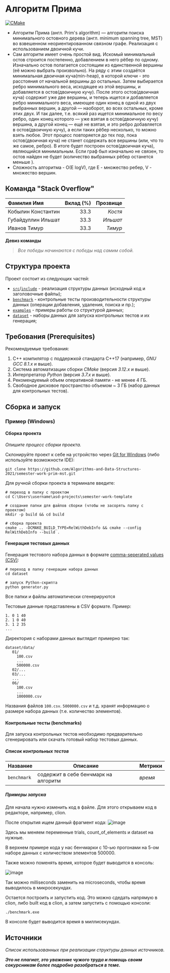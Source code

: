 # Алгоритм Прима

[![CMake](https://github.com/Algorithms-and-Data-Structures-2021/semester-work-prim-mst/actions/workflows/cmake.yml/badge.svg)](https://github.com/Algorithms-and-Data-Structures-2021/semester-work-prim-mst/actions/workflows/cmake.yml)


- Алгоритм Прима (англ. Prim's algorithm) — алгоритм поиска минимального остовного дерева (англ. minimum spanning tree, MST) во взвешенном неориентированном связном графе. Реализация с использованием двоичной кучи.
- Сам алгоритм имеет очень простой вид. Искомый минимальный остов строится постепенно, добавлением в него рёбер по одному. Изначально остов полагается состоящим из единственной вершины (её можно выбрать произвольно). На ряду с этим создаётся минимальная двоичная куча(min-heap), в которой ключи - это расстояния от начальной вершины до остальных. Затем выбирается ребро минимального веса, исходящее из этой вершины, и добавляется в остов(двоичную кучу). После этого остов(двоичная куча) содержит уже две вершины, и теперь ищется и добавляется ребро минимального веса, имеющее один конец в одной из двух выбранных вершин, а другой — наоборот, во всех остальных, кроме этих двух. И так далее, т.е. всякий раз ищется минимальное по весу ребро, один конец которого — уже взятая в остов(двоичную кучу) вершина, а другой конец — ещё не взятая, и это ребро добавляется в остов(двоичную кучу), а если таких рёбер несколько, то можно взять любое. Этот процесс повторяется до тех пор, пока остов(двоичная куча) не станет содержать все вершины (или, что то же самое,  ребро). В итоге будет построен остов(двоичная куча), являющийся минимальным. Если граф был изначально не связен, то остов найден не будет (количество выбранных рёбер останется меньше ).
- Сложность алгоритма - O(E logV), где Е - множество ребер, V - множество вершин.




## Команда "Stack Overflow"

| Фамилия Имя        | Вклад (%)   | Прозвище        |
| :---               |    ---:     |  ---:           |
| Кобылин Константин |    33.3     |  _Костя_        |
| Губайдуллин Ильшат |    33.3     |  _Ильшат_       |
| Иванов Тимур       |    33.3     |  _Тимур_        |

**Девиз команды**
> _Все победы начинаются с победы над самим собой._

## Структура проекта


 Проект состоит из следующих частей:

- [`src`](src)/[`include`](include) - реализация структуры данных (исходный код и заголовочные файлы);
- [`benchmark`](benchmark) - контрольные тесты производительности структуры данных (операции добавления, удаления,
  поиска и пр.);
- [`examples`](examples) - примеры работы со структурой данных;
- [`dataset`](dataset) - наборы данных для запуска контрольных тестов и их генерация;

## Требования (Prerequisites)

Рекомендуемые требования:

1. С++ компилятор c поддержкой стандарта C++17 (например, _GNU GCC 8.1.x_ и выше).
2. Система автоматизации сборки _CMake_ (версия _3.12.x_ и выше).
3. Интерпретатор _Python_ (версия _3.7.x_ и выше).
4. Рекомендуемый объем оперативной памяти - не менее 4 ГБ.
5. Свободное дисковое пространство объемом ~ 3 ГБ (набор данных для контрольных тестов).

## Сборка и запуск

### Пример (Windows)

#### Сборка проекта

_Опишите процесс сборки проекта._

Склонируйте проект к себе на устройство через [Git for Windows](https://gitforwindows.org/) (либо используйте
возможности IDE):

```shell
git clone https://github.com/Algorithms-and-Data-Structures-2021/semester-work-prim-mst.git
```

Для ручной сборки проекта в терминале введите:

```shell
# переход в папку с проектом
cd C:\Users\username\asd-projects\semester-work-template

# создание папки для файлов сборки (чтобы не засорять папку с проектом) 
mkdir -p build && cd build 

# сборка проекта
cmake .. -DCMAKE_BUILD_TYPE=RelWithDebInfo && cmake --config RelWithDebInfo --build . 
```

#### Генерация тестовых данных

Генерация тестового набора данных в
формате [comma-seperated values (CSV)](https://en.wikipedia.org/wiki/Comma-separated_values):

```shell
# переход в папку генерации набора данных
cd dataset

# запуск Python-скрипта
python generator.py
```
Все папки и файлы автоматически сгенерируются

Тестовые данные представлены в CSV формате.
Пример:
```shell
1. 0 1 40
2. 1 0 40
3. 1 2 35
...
```

Директория с наборами данных выглядит примерно так:

```shell
dataset/data/
   01/
     100.csv
     ...
     500000.csv
   02/...
   03/...
   ...
   06/
     100.csv
     ...
     1000000.csv
 ```

Названия файлов `100.csv`. `5000000.csv` и т.д. хранят информацию о размере набора данных (т.е. количество элементов). 

#### Контрольные тесты (benchmarks)

Для запуска контрольных тестов необходимо предварительно сгенерировать или скачать готовый набор тестовых данных.

##### Список контрольных тестов

| Название                  | Описание                                             | Метрики         |
| :---                      | ---                                                  | :---            |
| `benchmark`               | содержит в себе бенчмарк на алгоритм                 | _время_         |

##### Примеры запуска
Для начала нужно изменить код в файле. Для этого открываем код в редакторе, например, clion.

После открытия ищем данный фрагмент кода:
![image](https://user-images.githubusercontent.com/79850098/119274185-58803900-bc17-11eb-8dbd-07268fbe591f.png)

Здесь мы меняем переменные trials, count_of_elements и dataset на нужные.

В верхнем примере кода у нас бенчмарки с 10-ью прогонами на 5-ом наборе данных с количеством элементов 500000.

Также можно поменять время, которое будет выводится в консоль:

![image](https://user-images.githubusercontent.com/79850098/119274253-a006c500-bc17-11eb-9c3f-aa831bdf1735.png)

Так можно milliseconds заменить на microseconds, чтобы время выводилось в микросекундах.

Остается построить и запустить код. Это можно сдедать напрямую в clion, либо built код в clion, а затем запустить с помощью консоли:

```shell
./benchmark.exe
```

В консоле будет выводится время в миллисекундах.

## Источники

_Список использованных при реализации структуры данных источников._

_**Это не плагиат, это уважение чужого труда и помощь своим сокурсникам более подробно разобраться в теме.**_
